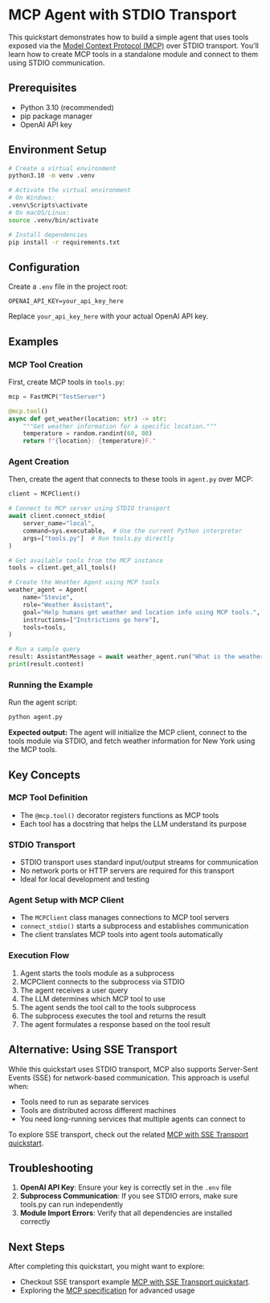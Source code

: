 # MCP Agent with STDIO Transport

This quickstart demonstrates how to build a simple agent that uses tools exposed via the [Model Context Protocol (MCP)](https://modelcontextprotocol.io/introduction) over STDIO transport. You'll learn how to create MCP tools in a standalone module and connect to them using STDIO communication.

## Prerequisites

- Python 3.10 (recommended)
- pip package manager
- OpenAI API key

## Environment Setup

```bash
# Create a virtual environment
python3.10 -m venv .venv

# Activate the virtual environment 
# On Windows:
.venv\Scripts\activate
# On macOS/Linux:
source .venv/bin/activate

# Install dependencies
pip install -r requirements.txt
```

## Configuration

Create a `.env` file in the project root:

```env
OPENAI_API_KEY=your_api_key_here
```

Replace `your_api_key_here` with your actual OpenAI API key.

## Examples

### MCP Tool Creation

First, create MCP tools in `tools.py`:

```python
mcp = FastMCP("TestServer")

@mcp.tool()
async def get_weather(location: str) -> str:
    """Get weather information for a specific location."""
    temperature = random.randint(60, 80)
    return f"{location}: {temperature}F."
```

### Agent Creation

Then, create the agent that connects to these tools in `agent.py` over MCP:

```python
client = MCPClient()

# Connect to MCP server using STDIO transport
await client.connect_stdio(
    server_name="local",
    command=sys.executable,  # Use the current Python interpreter
    args=["tools.py"]  # Run tools.py directly
)

# Get available tools from the MCP instance
tools = client.get_all_tools()

# Create the Weather Agent using MCP tools
weather_agent = Agent(
    name="Stevie",
    role="Weather Assistant",
    goal="Help humans get weather and location info using MCP tools.",
    instructions=["Instrictions go here"],
    tools=tools,
) 

# Run a sample query
result: AssistantMessage = await weather_agent.run("What is the weather in New York?")
print(result.content)
```

### Running the Example

Run the agent script:

```bash
python agent.py
```

**Expected output:** The agent will initialize the MCP client, connect to the tools module via STDIO, and fetch weather information for New York using the MCP tools.

## Key Concepts

### MCP Tool Definition
- The `@mcp.tool()` decorator registers functions as MCP tools
- Each tool has a docstring that helps the LLM understand its purpose

### STDIO Transport
- STDIO transport uses standard input/output streams for communication
- No network ports or HTTP servers are required for this transport
- Ideal for local development and testing

### Agent Setup with MCP Client
- The `MCPClient` class manages connections to MCP tool servers
- `connect_stdio()` starts a subprocess and establishes communication
- The client translates MCP tools into agent tools automatically

### Execution Flow
1. Agent starts the tools module as a subprocess
2. MCPClient connects to the subprocess via STDIO
3. The agent receives a user query
4. The LLM determines which MCP tool to use
5. The agent sends the tool call to the tools subprocess
6. The subprocess executes the tool and returns the result
7. The agent formulates a response based on the tool result

## Alternative: Using SSE Transport

While this quickstart uses STDIO transport, MCP also supports Server-Sent Events (SSE) for network-based communication. This approach is useful when:

- Tools need to run as separate services
- Tools are distributed across different machines
- You need long-running services that multiple agents can connect to

To explore SSE transport, check out the related [MCP with SSE Transport quickstart](../07-agent-mcp-client-sse).

## Troubleshooting

1. **OpenAI API Key**: Ensure your key is correctly set in the `.env` file
2. **Subprocess Communication**: If you see STDIO errors, make sure tools.py can run independently
3. **Module Import Errors**: Verify that all dependencies are installed correctly

## Next Steps

After completing this quickstart, you might want to explore:
- Checkout SSE transport example [MCP with SSE Transport quickstart](../07-agent-mcp-client-sse).
- Exploring the [MCP specification](https://modelcontextprotocol.io/) for advanced usage 